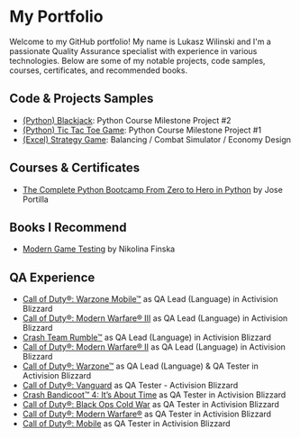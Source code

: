 # My Portfolio

Welcome to my GitHub portfolio! My name is Lukasz Wilinski and I'm a passionate Quality Assurance specialist with experience in various technologies. Below are some of my notable projects, code samples, courses, certificates, and recommended books.

## Code & Projects Samples
- <a href="https://github.com/LukaszWilinski95/LukaszWilinski95.github.io/blob/main/(Python)%20Blackjack.py" target="_blank">(Python) Blackjack</a>: Python Course Milestone Project #2
- <a href="https://github.com/LukaszWilinski95/LukaszWilinski95.github.io/blob/main/(Python)%20Tic%20Tac%20Toe.py" target="_blank">(Python) Tic Tac Toe Game</a>: Python Course Milestone Project #1
- <a href="https://github.com/LukaszWilinski95/LukaszWilinski95.github.io/blob/main/(Excel)%20Strategy_Game_datasheet.xlsx" target="_blank">(Excel) Strategy Game</a>: Balancing / Combat Simulator / Economy Design

## Courses & Certificates
- <a href="https://www.udemy.com/course/complete-python-bootcamp/" target="_blank">The Complete Python Bootcamp From Zero to Hero in Python</a> by Jose Portilla

## Books I Recommend
- <a href="https://www.google.co.uk/books/edition/Modern_Game_Testing/IEDHEAAAQBAJ?hl=en&gbpv=0" target="_blank">Modern Game Testing</a> by Nikolina Finska

## QA Experience
- <a href="https://play.google.com/store/apps/details?id=com.activision.callofduty.warzone&hl=en_GB&gl=US" target="_blank">Call of Duty®: Warzone Mobile™</a> as QA Lead (Language) in Activision Blizzard
- <a href="https://store.steampowered.com/app/2519060/Call_of_Duty_Modern_Warfare_III/" target="_blank">Call of Duty®: Modern Warfare® III</a> as QA Lead (Language) in Activision Blizzard
- <a href="https://www.xbox.com/en-GB/games/store/crash-team-rumble-standard-edition/9PLQTD4LT2KS" target="_blank">Crash Team Rumble™</a> as QA Lead (Language) in Activision Blizzard
- <a href="https://store.steampowered.com/app/1962660/Call_of_Duty_Modern_Warfare_II/" target="_blank">Call of Duty®: Modern Warfare® II</a> as QA Lead (Language) in Activision Blizzard
- <a href="https://store.steampowered.com/app/1962663/Call_of_Duty_Warzone/" target="_blank">Call of Duty®: Warzone™</a> as QA Lead (Language) & QA Tester in Activision Blizzard
- <a href="https://store.steampowered.com/app/1985820/Call_of_Duty_Vanguard/" target="_blank">Call of Duty®: Vanguard</a> as QA Tester - Activision Blizzard
- <a href="https://store.steampowered.com/app/1378990/Crash_Bandicoot_4_Its_About_Time/" target="_blank">Crash Bandicoot™ 4: It’s About Time</a> as QA Tester in Activision Blizzard
- <a href="https://store.steampowered.com/app/1985810/Call_of_Duty_Black_Ops_Cold_War/" target="_blank">Call of Duty®: Black Ops Cold War</a> as QA Tester in Activision Blizzard
- <a href="https://store.steampowered.com/app/2000950/Call_of_Duty_Modern_Warfare/" target="_blank">Call of Duty®: Modern Warfare®</a> as QA Tester in Activision Blizzard
- <a href="https://play.google.com/store/apps/details?id=com.activision.callofduty.shooter&hl=en_GB&gl=US&pli=1" target="_blank">Call of Duty®: Mobile</a> as QA Tester in Activision Blizzard
